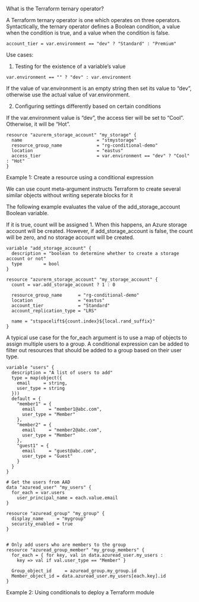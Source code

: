 What is the Terraform ternary operator?

A Terraform ternary operator is one which operates on three operators. Syntactically, the ternary operator defines a Boolean condition, a value when the condition is true, and a value when the condition is false. 

```
account_tier = var.environment == "dev" ? "Standard" : "Premium"
```

Use cases:

1. Testing for the existence of a variable’s value
```
var.environment == "" ? "dev" : var.environment
```

If the value of var.environment is an empty string then set its value to “dev”, otherwise use the actual value of var.environment.

2. Configuring settings differently based on certain conditions

If the var.environment value is “dev”, the access tier will be set to “Cool”. Otherwise, it will be “Hot”.

```
resource "azurerm_storage_account" "my_storage" {
  name                            = "stmystorage"
  resource_group_name             = "rg-conditional-demo"
  location                        = "eastus"
  access_tier                     = var.environment == "dev" ? "Cool" : "Hot"
}
```


Example 1: Create a resource using a conditional expression

We can use count meta-argument instructs Terraform to create several similar objects without writing seperate blocks for it

The following example evaluates the value of the add_storage_account Boolean variable.

If it is true, count will be assigned 1. When this happens, an Azure storage account will be created. However, if add_storage_account is false, the count will be zero, and no storage account will be created.

```
variable "add_storage_account" {
  description = "boolean to determine whether to create a storage account or not"
  type        = bool
}

resource "azurerm_storage_account" "my_storage_account" {
  count = var.add_storage_account ? 1 : 0

  resource_group_name      = "rg-conditional-demo"
  location                 = "eastus"
  account_tier             = "Standard"
  account_replication_type = "LRS"

  name = "stspacelift${count.index}${local.rand_suffix}"
}
```

A typical use case for the for_each argument is to use a map of objects to assign multiple users to a group. A conditional expression can be added to filter out resources that should be added to a group based on their user type.


```
variable "users" {
  description = "A list of users to add"
  type = map(object({
    email     = string,
    user_type = string
  }))
  default = {
    "member1" = {
      email     = "member1@abc.com",
      user_type = "Member"
    },
    "member2" = {
      email     = "member2@abc.com",
      user_type = "Member"
    },
    "guest1" = {
      email     = "guest@abc.com",
      user_type = "Guest"
    }
  }
}

# Get the users from AAD
data "azuread_user" "my_users" {
  for_each = var.users
  	user_principal_name = each.value.email
}

resource "azuread_group" "my_group" {
  display_name     = "mygroup"
  security_enabled = true
}


# Only add users who are members to the group
resource "azuread_group_member" "my_group_members" {
  for_each = { for key, val in data.azuread_user.my_users :
  	key => val if val.user_type == "Member" }

  Group_object_id     = azuread_group.my_group.id
  Member_object_id = data.azuread_user.my_users[each.key].id
}
```

Example 2: Using conditionals to deploy a Terraform module

